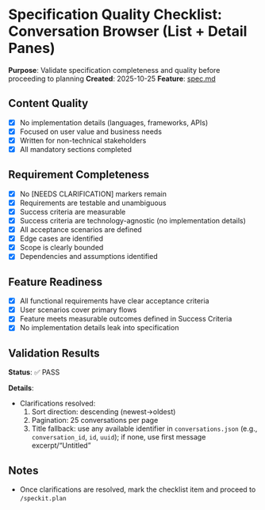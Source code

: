 # Specification Quality Checklist: Conversation Browser (List + Detail Panes)

**Purpose**: Validate specification completeness and quality before proceeding to planning
**Created**: 2025-10-25
**Feature**: [spec.md](../spec.md)

## Content Quality

- [x] No implementation details (languages, frameworks, APIs)
- [x] Focused on user value and business needs
- [x] Written for non-technical stakeholders
- [x] All mandatory sections completed

## Requirement Completeness

- [x] No [NEEDS CLARIFICATION] markers remain
- [x] Requirements are testable and unambiguous
- [x] Success criteria are measurable
- [x] Success criteria are technology-agnostic (no implementation details)
- [x] All acceptance scenarios are defined
- [x] Edge cases are identified
- [x] Scope is clearly bounded
- [x] Dependencies and assumptions identified

## Feature Readiness

- [x] All functional requirements have clear acceptance criteria
- [x] User scenarios cover primary flows
- [x] Feature meets measurable outcomes defined in Success Criteria
- [x] No implementation details leak into specification

## Validation Results

**Status**: ✅ PASS

**Details**:
- Clarifications resolved:
  1) Sort direction: descending (newest→oldest)
  2) Pagination: 25 conversations per page
  3) Title fallback: use any available identifier in `conversations.json` (e.g., `conversation_id`, `id`, `uuid`); if none, use first message excerpt/“Untitled”

## Notes

- Once clarifications are resolved, mark the checklist item and proceed to `/speckit.plan`
